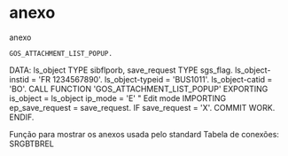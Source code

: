 # anexo
anexo

`GOS_ATTACHMENT_LIST_POPUP.`


DATA: ls_object    TYPE sibflporb,
      save_request TYPE sgs_flag.
ls_object-instid = 'FR 1234567890'.
ls_object-typeid = 'BUS1011'.
ls_object-catid = 'BO'.
CALL FUNCTION 'GOS_ATTACHMENT_LIST_POPUP'
  EXPORTING
    is_object       = ls_object
    ip_mode         = 'E' " Edit mode
  IMPORTING
    ep_save_request = save_request.
IF save_request = 'X'.
  COMMIT WORK.
ENDIF.

Função para mostrar os anexos usada pelo standard
Tabela de conexões: SRGBTBREL

